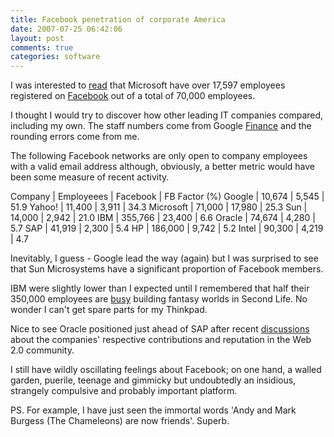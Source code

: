 ```yaml
---
title: Facebook penetration of corporate America
date: 2007-07-25 06:42:06
layout: post
comments: true
categories: software
---
```

I was interested to
[read](http://blogs.technet.com/seanearp/archive/2007/07/21/how-many-microsoft-employees-does-it-take-to.aspx)
that Microsoft have over 17,597 employees registered on
[Facebook](http://www.facebook.com/) out of a total of 70,000 employees.

I thought I would try to discover how other leading IT companies
compared, including my own. The staff numbers come from Google
[Finance](http://finance.google.com/ "Finance") and the rounding errors
come from me.

The following Facebook networks are only open to company employees with
a valid email address although, obviously, a better metric would have
been some measure of recent activity.

Company   | Employeees | Facebook | FB Factor (%)
Google    | 10,674     | 5,545    | 51.9
Yahoo!    | 11,400     | 3,911    | 34.3
Microsoft | 71,000     | 17,980   | 25.3
Sun       | 14,000     | 2,942    | 21.0
IBM       | 355,766    | 23,400   | 6.6
Oracle    | 74,674     | 4,280    | 5.7
SAP       | 41,919     | 2,300    | 5.4
HP        | 186,000    | 9,742    | 5.2
Intel     | 90,300     | 4,219    | 4.7

Inevitably, I guess - Google lead the way (again) but I was surprised to
see that Sun Microsystems have a significant proportion of Facebook
members.

IBM were slightly lower than I expected until I remembered that half
their 350,000 employees are
[busy](http://andypiper.wordpress.com/2007/01/26/second-life-is-work/)
building fantasy worlds in Second Life. No wonder I can't get spare
parts for my Thinkpad.

Nice to see Oracle positioned just ahead of SAP after recent
[discussions](http://www.web-strategist.com/blog/2007/04/27/dear-oracle-bloggers-host-a-lunch-20/ "discussions")
about the companies' respective contributions and reputation in the Web
2.0 community.

I still have wildly oscillating feelings about Facebook; on one hand, a
walled garden, puerile, teenage and gimmicky but undoubtedly an
insidious, strangely compulsive and probably important platform.

PS. For example, I have just seen the immortal words 'Andy and Mark
Burgess (The Chameleons) are now friends'. Superb.
